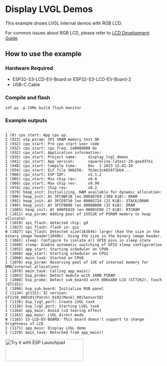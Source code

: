# Display LVGL Demos

This example shows LVGL internal demos with RGB LCD.

For common issues about RGB LCD, please refer to [LCD Development Guide](https://docs.espressif.com/projects/esp-iot-solution/en/latest/display/lcd/lcd_development_guide.html#common-problems).

## How to use the example

### Hardware Required

* ESP32-S3-LCD-EV-Board or ESP32-S3-LCD-EV-Board-2
* USB-C Cable

### Compile and flash

```
idf.py -p COMx build flash monitor
```

### Example outputs

```
...
I (0) cpu_start: App cpu up.
I (923) esp_psram: SPI SRAM memory test OK
I (932) cpu_start: Pro cpu start user code
I (932) cpu_start: cpu freq: 240000000 Hz
I (932) cpu_start: Application information:
I (935) cpu_start: Project name:     display_lvgl_demos
I (941) cpu_start: App version:      squareline-latest-29-geed37e1
I (948) cpu_start: Compile time:     Dec  2 2023 15:41:34
I (954) cpu_start: ELF file SHA256:  fb3ec2c6026f1bb4...
I (960) cpu_start: ESP-IDF:          v5.1.2
I (965) cpu_start: Min chip rev:     v0.0
I (969) cpu_start: Max chip rev:     v0.99
I (974) cpu_start: Chip rev:         v0.2
I (979) heap_init: Initializing. RAM available for dynamic allocation:
I (986) heap_init: At 3FC9BF28 len 0004D7E8 (309 KiB): DRAM
I (992) heap_init: At 3FCE9710 len 00005724 (21 KiB): STACK/DRAM
I (999) heap_init: At 3FCF0000 len 00008000 (32 KiB): DRAM
I (1005) heap_init: At 600FE010 len 00001FD8 (7 KiB): RTCRAM
I (1011) esp_psram: Adding pool of 15552K of PSRAM memory to heap allocator
I (1019) spi_flash: detected chip: gd
I (1023) spi_flash: flash io: qio
W (1027) spi_flash: Detected size(16384k) larger than the size in the binary image header(2048k). Using the size in the binary image header.
I (1041) sleep: Configure to isolate all GPIO pins in sleep state
I (1048) sleep: Enable automatic switching of GPIO sleep configuration
I (1055) app_start: Starting scheduler on CPU0
I (1060) app_start: Starting scheduler on CPU1
I (1060) main_task: Started on CPU0
I (1070) esp_psram: Reserving pool of 32K of internal memory for DMA/internal allocations
I (1078) main_task: Calling app_main()
I (1083) bsp_probe: Detect module with 16MB PSRAM
I (1088) bsp_probe: Detect sub_board3 with 800x480 LCD (ST7262), Touch (GT1151)
I (1096) bsp_sub_board: Initialize RGB panel
I (1134) gt1151: IC version: GT1158_000101(Patch)_0102(Mask)_00(SensorID)
I (1136) bsp_lvgl_port: Create LVGL task
I (1136) bsp_lvgl_port: Starting LVGL task
I (1164) app_main: Avoid lcd tearing effect
I (1165) app_main: LVGL direct-mode
W (1165) S3-LCD-EV-BOARD: This board doesn't support to change brightness of LCD
I (1171) app_main: Display LVGL demo
I (1370) main_task: Returned from app_main()
```

<a href="https://espressif.github.io/esp-launchpad/?flashConfigURL=https://espressif.github.io/esp-bsp/config.toml&app=display_lvgl_demos">
    <img alt="Try it with ESP Launchpad" src="https://espressif.github.io/esp-launchpad/assets/try_with_launchpad.png" width="250" height="70">
</a>
